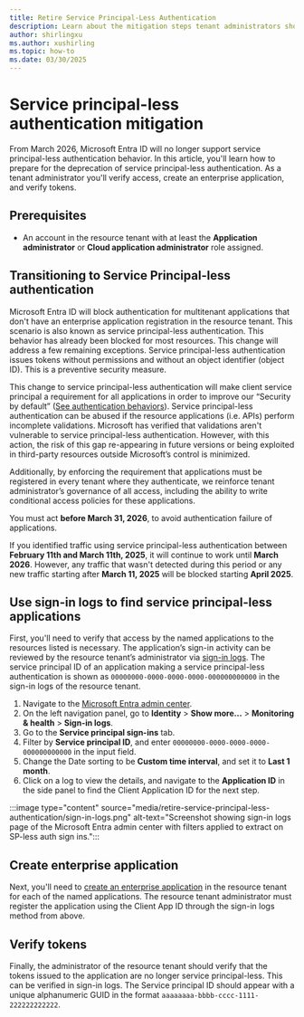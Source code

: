```yaml
---
title: Retire Service Principal-Less Authentication
description: Learn about the mitigation steps tenant administrators should perform for service principal-less authentication behavior deprecation.
author: shirlingxu
ms.author: xushirling
ms.topic: how-to
ms.date: 03/30/2025
---
```

# Service principal-less authentication mitigation

From March 2026, Microsoft Entra ID will no longer support service principal-less authentication behavior. In this article, you'll learn how to prepare for the deprecation of service principal-less authentication. As a tenant administrator you'll verify access, create an enterprise application, and verify tokens.

## Prerequisites
- An account in the resource tenant with at least the **Application administrator** or **Cloud application administrator** role assigned. 

## Transitioning to Service Principal-less authentication

Microsoft Entra ID will block authentication for multitenant applications that don't have an enterprise application registration in the resource tenant. This scenario is also known as service principal-less authentication. This behavior has already been blocked for most resources. This change will address a few remaining exceptions. Service principal-less authentication issues tokens without permissions and without an object identifier (object ID). This is a preventive security measure. 

This change to service principal-less authentication will make client service principal a requirement for all applications in order to improve our “Security by default” ([See authentication behaviors](/graph/api/resources/authenticationbehaviors?view=graph-rest-beta&preserve-view=true)). Service principal-less authentication can be abused if the resource applications (i.e. APIs) perform incomplete validations. Microsoft has verified that validations aren't vulnerable to service principal-less authentication. However, with this action, the risk of this gap re-appearing in future versions or being exploited in third-party resources outside Microsoft’s control is minimized. 

Additionally, by enforcing the requirement that applications must be registered in every tenant where they authenticate, we reinforce tenant administrator’s governance of all access, including the ability to write conditional access policies for these applications. 

You must act **before March 31, 2026**, to avoid authentication failure of applications. 

If you identified traffic using service principal-less authentication between **February 11th and March 11th, 2025**, it will continue to work until **March 2026**. However, any traffic that wasn't detected during this period or any new traffic starting after **March 11, 2025** will be blocked starting **April 2025**.

## Use sign-in logs to find service principal-less applications

First, you'll need to verify that access by the named applications to the resources listed is necessary. The application’s sign-in activity can be reviewed by the resource tenant’s administrator via [sign-in logs](../identity/monitoring-health/concept-sign-ins.md). The service principal ID of an application making a service principal-less authentication is shown as `00000000-0000-0000-0000-000000000000` in the sign-in logs of the resource tenant.  

1. Navigate to the [Microsoft Entra admin center](https://entra.microsoft.com/#home).
2. On the left navigation panel, go to **Identity** > **Show more...** > **Monitoring & health** > **Sign-in logs**.
3. Go to the **Service principal sign-ins** tab.
4. Filter by **Service principal ID**, and enter `00000000-0000-0000-0000-000000000000` in the input field.
5. Change the Date sorting to be **Custom time interval**, and set it to **Last 1 month**.
6. Click on a log to view the details, and navigate to the **Application ID** in the side panel to find the Client Application ID for the next step.

:::image type="content" source="media/retire-service-principal-less-authentication/sign-in-logs.png" alt-text="Screenshot showing sign-in logs page of the Microsoft Entra admin center with filters applied to extract on SP-less auth sign ins.":::

## Create enterprise application

Next, you'll need to [create an enterprise application](/entra/identity/enterprise-apps/create-service-principal-cross-tenant?pivots=msgraph-powershell) in the resource tenant for each of the named applications. The resource tenant administrator must register the application using the Client App ID through the sign-in logs method from above.

## Verify tokens

Finally, the administrator of the resource tenant should verify that the tokens issued to the application are no longer service principal-less. This can be verified in sign-in logs. The Service principal ID should appear with a unique alphanumeric GUID in the format `aaaaaaaa-bbbb-cccc-1111-222222222222`.

